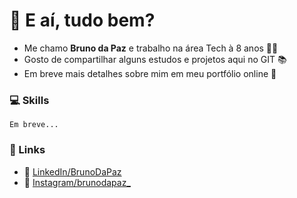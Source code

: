 # 👋 E aí, tudo bem? 

- Me chamo **Bruno da Paz** e trabalho na área Tech à 8 anos 👨‍💻
- Gosto de compartilhar alguns estudos e projetos aqui no GIT 📚
- Em breve mais detalhes sobre mim em meu portfólio online 🚀

### 💻 Skills
```
Em breve...
```

### 🔗 Links

- 💬 [LinkedIn/BrunoDaPaz](https://www.linkedin.com/in/bruno-da-paz)
- 📸 [Instagram/brunodapaz_](https://www.instagram.com/brunodapaz_/)
